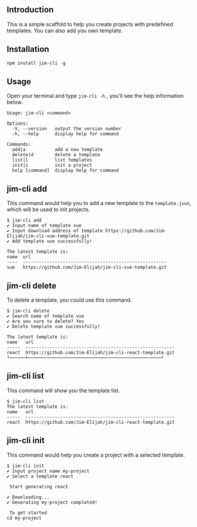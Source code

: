 ## Introduction
This is a simple scaffold to help you create projects with predefined templates. You can also add you own template.

## Installation

```javascript
npm install jim-cli -g
```

## Usage

Open your terminal and type `jim-cli -h` , you'll see the help information below.

```
Usage: jim-cli <command>

Options:
  -V, --version   output the version number
  -h, --help      display help for command

Commands:
  add|a           add a new template
  delete|d        delete a template
  list|l          list templates
  init|i          init a project
  help [command]  display help for command
```

## jim-cli add

This command would help you to add a new template to the `template.json`, which will be used to init projects.

```
$ jim-cli add
✔ Input name of template vue
✔ Input download address of template https://github.com/Jim-Elijah/jim-cli-vue-template.git
✔ Add template vue successfully!

The latest template is:
name  url
----  ------------------------------------------------------
vue   https://github.com/Jim-Elijah/jim-cli-vue-template.git

```

## jim-cli delete

To delete a template, you could use this command.

```
$ jim-cli delete
✔ Search name of template vue
✔ Are you sure to delete? Yes
✔ Delete template vue successfully!

The latest template is:
name   url
-----  --------------------------------------------------------
react  https://github.com/Jim-Elijah/jim-cli-react-template.git
└──────┴──────────────────────────────────────────────────┘
```

## jim-cli list

This command will show you the template list.

```
$ jim-cli list
The latest template is:
name   url
-----  --------------------------------------------------------
react  https://github.com/Jim-Elijah/jim-cli-react-template.git
```

## jim-cli init 

This command would help you create a project with a selected template. 

```
$ jim-cli init
✔ Input project name my-project
✔ Select a template react

 Start generating react 

✔ Downloading...
✔ Generating my-project completed!

 To get started
cd my-project
```